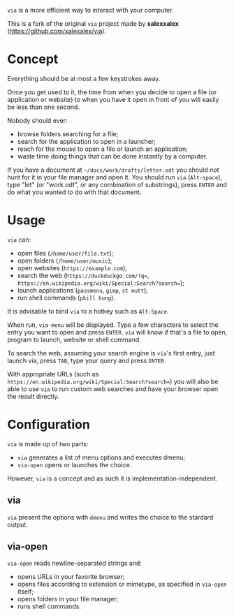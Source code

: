 `via` is a more efficient way to interact with your computer.

This is a fork of the original `via` project made by **xalexxalex** (https://github.com/xalexalex/via).

# Concept

Everything should be at most a few keystrokes away.

Once you get used to it, the time from when you decide to open a file (or application or website) to when you have it open in front of you will easily be less than one second.

Nobody should ever:

- browse folders searching for a file;
- search for the application to open in a launcher;
- reach for the mouse to open a file or launch an application;
- waste time doing things that can be done instantly by a computer.

If you have a document at `~/docs/work/drafts/letter.odt` you should _not_ hunt for it in your file manager and open it. You should run `via` (`Alt-space`), type "let" (or "work odt", or any combination of substrings), press `ENTER` and do what you wanted to do with that document.

# Usage

`via` can:

- open files (`/home/user/file.txt`);
- open folders (`/home/user/music`);
- open websites (`https://example.com`);
- search the web (`https://duckduckgo.com/?q=`, `https://en.wikipedia.org/wiki/Special:Search?search=`);
- launch applications (`passmenu`, `gimp`, `st mutt`);
- run shell commands (`pkill hung`).

It is advisable to bind `via` to a hotkey such as `Alt-Space`.

When run, `via-menu` will be displayed. Type a few characters to select the entry you want to open and press `ENTER`. `via` will know if that's a file to open, program to launch, website or shell command.

To search the web, assuming your search engine is `via`'s first entry, just launch via, press `TAB`, type your query and press `ENTER`.

With appropriate URLs (such as `https://en.wikipedia.org/wiki/Special:Search?search=`) you will also be able to use `via` to run custom web searches and have your browser open the result directly.

# Configuration

`via` is made up of two parts:

- `via` generates a list of menu options and executes dmenu;
- `via-open` opens or launches the choice.

However, `via` is a concept and as such it is implementation-independent.

## via

`via` present the options with `dmenu` and writes the choice to the stardard output.

## via-open

`via-open` reads newline-separated strings and:

- opens URLs in your favorite browser;
- opens files according to extension or mimetype, as specified in `via-open` itself;
- opens folders in your file manager;
- runs shell commands.

